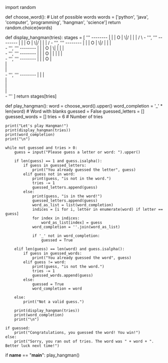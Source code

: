 import random

def choose_word():
    # List of possible words
    words = ['python', 'java', 'computer', 'programming', 'hangman', 'science']
    return random.choice(words)

def display_hangman(tries):
    stages = [
        '''
           --------
           |      |
           |      O
           |     \\|/
           |      |
           |     / \\
           -
        ''',
        '''
           --------
           |      |
           |      O
           |     \\|/
           |      |
           |     / 
           -
        ''',
        '''
           --------
           |      |
           |      O
           |     \\|/
           |      |
           |      
           -
        ''',
        '''
           --------
           |      |
           |      O
           |     \\|
           |      |
           |      
           -
        ''',
        '''
           --------
           |      |
           |      O
           |      |
           |      |
           |      
           -
        ''',
        '''
           --------
           |      |
           |      O
           |    
           |      
           |      
           -
        ''',
        '''
           --------
           |      |
           |      
           |    
           |      
           |      
           -
        '''
    ]
    return stages[tries]

def play_hangman():
    word = choose_word().upper()
    word_completion = '_' * len(word)  # Word with blanks
    guessed = False
    guessed_letters = []
    guessed_words = []
    tries = 6  # Number of tries

    print("Let's play Hangman!")
    print(display_hangman(tries))
    print(word_completion)
    print("\n")

    while not guessed and tries > 0:
        guess = input("Please guess a letter or word: ").upper()

        if len(guess) == 1 and guess.isalpha():
            if guess in guessed_letters:
                print("You already guessed the letter", guess)
            elif guess not in word:
                print(guess, "is not in the word.")
                tries -= 1
                guessed_letters.append(guess)
            else:
                print(guess, "is in the word!")
                guessed_letters.append(guess)
                word_as_list = list(word_completion)
                indices = [i for i, letter in enumerate(word) if letter == guess]
                for index in indices:
                    word_as_list[index] = guess
                word_completion = ''.join(word_as_list)

                if '_' not in word_completion:
                    guessed = True

        elif len(guess) == len(word) and guess.isalpha():
            if guess in guessed_words:
                print("You already guessed the word", guess)
            elif guess != word:
                print(guess, "is not the word.")
                tries -= 1
                guessed_words.append(guess)
            else:
                guessed = True
                word_completion = word

        else:
            print("Not a valid guess.")

        print(display_hangman(tries))
        print(word_completion)
        print("\n")

    if guessed:
        print("Congratulations, you guessed the word! You win!")
    else:
        print("Sorry, you ran out of tries. The word was " + word + ". Better luck next time!")

if __name__ == "__main__":
    play_hangman()
